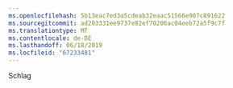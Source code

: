 ```yaml
---
ms.openlocfilehash: 5b13eac7ed3a5cdeab32eaac51566e907c891622
ms.sourcegitcommit: ad203331ee9737e82ef70206ac04eeb72a5f9c7f
ms.translationtype: MT
ms.contentlocale: de-DE
ms.lasthandoff: 06/18/2019
ms.locfileid: "67233481"
---
```

Schlag
